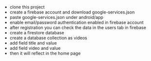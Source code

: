 * clone this project
* create a firebase account and download google-services.json
* paste google-services.json under android/app
* enable email/password authentication enabled in firebase account
* after registration you can check the data in the users tab in firebase
* create a firestore database
* create a database collection as videos
* add field title and value
* add field video and value
* then it will reflect in the home page